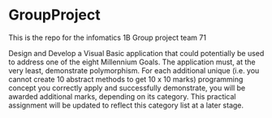 # GroupProject
This is the repo for the infomatics 1B Group project team 71

Design and Develop a Visual Basic application that could potentially be used to address one of 
the eight Millennium Goals. 
The application must, at the very least, demonstrate polymorphism.
For each additional unique (i.e. you cannot create 10 abstract methods to get 10 x 10 marks) programming 
concept you correctly apply and successfully demonstrate, you will be awarded additional marks, depending 
on its category. This practical assignment will be updated to reflect this category list at a later stage.
